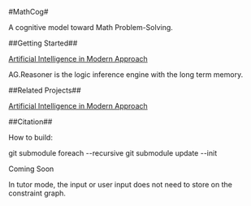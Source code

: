 #MathCog#

A cognitive model toward Math Problem-Solving.

##Getting Started##

[Artificial Intelligence in Modern Approach](http://www.wired.com/2015/05/artificial-intelligence-pioneer-concerns/)

AG.Reasoner is the logic inference engine with the long term memory. 

##Related Projects##

[Artificial Intelligence in Modern Approach](https://github.com/aima-java/aima-java)

##Citation##


How to build:

git submodule foreach --recursive git submodule update --init


Coming Soon



In tutor mode, the input or user input does not need to store on the constraint graph. 